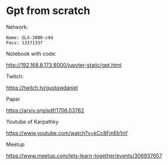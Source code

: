 # Gpt from scratch

Network:

```
Name: GLX-3000-c94
Pass: 13371337
```

Notebook with code:

http://192.168.8.173:8000/jupyter-static/gpt.html

Twitch:

https://twitch.tv/gustawdaniel

Paper

https://arxiv.org/pdf/1706.03762

Youtube of Karpathky

https://www.youtube.com/watch?v=kCc8FmEb1nY

Meetup

https://www.meetup.com/lets-learn-together/events/306937657
